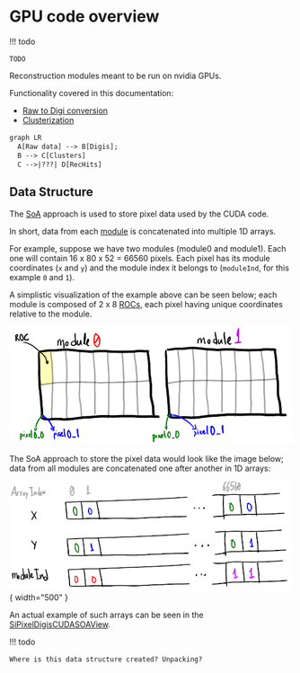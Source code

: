 # GPU code overview

!!! todo
	
	TODO

Reconstruction modules meant to be run on nvidia GPUs. 

Functionality covered in this documentation:

- [Raw to Digi conversion](SiPixelRawToClusterCUDA-overview.md)
- [Clusterization](SiPixelRawToClusterCUDA-overview.md)


```mermaid
graph LR
  A[Raw data] --> B[Digis];
  B --> C[Clusters]
  C -->|???| D[RecHits]
```

## Data Structure

The [SoA](../../basic-concepts.md#soaaos) approach is used to store
pixel data used by the CUDA code.

In short, data from each [module](../../basic-concepts.md#module)
is concatenated into multiple 1D arrays.

For example, suppose we have two modules (module0 and module1).
Each one will contain 16 x 80 x 52 = 66560 pixels. Each pixel has
its module coordinates (`x` and `y`) and the module index it belongs
to (`moduleInd`, for this example `0` and `1`).

A simplistic visualization of the example above can be seen
below; each module is composed of 2 x 8
[ROCs](../../basic-concepts.md#read-out-chip), each pixel having
unique coordinates relative to the module.

![Module layout](img/module_layout.png)

The SoA approach to store the pixel data would look like
the image below; data from all modules are concatenated one after
another in 1D arrays:

![SoA Data layout](img/soa_layout.png){ width="500" }

An actual example of such arrays can be seen in the
[SiPixelDigisCUDASOAView](./SiPixelDigisCUDASOAView.md).

!!! todo

	Where is this data structure created? Unpacking?
